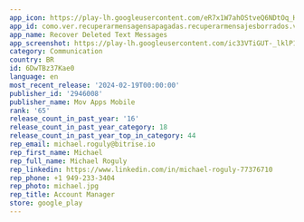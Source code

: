 ```yaml
---
app_icon: https://play-lh.googleusercontent.com/eR7x1W7ahOStveQ6NDtOq_HhLZZLJUy74j8gtglvysOaDxvs1bO8No65n4cgH98rsvQS
app_id: como.ver.recuperarmensagensapagadas.recuperarmensajesborrados.viewdeletedmessages
app_name: Recover Deleted Text Messages
app_screenshot: https://play-lh.googleusercontent.com/ic33VTiGUT-_lklP1Y1JyPkksOM4ihI_xdvpsMv5tQblO6YxiD9iEqg_h3q7SxcT7A
category: Communication
country: BR
id: 6DwTBz37Kae0
language: en
most_recent_release: '2024-02-19T00:00:00'
publisher_id: '2946008'
publisher_name: Mov Apps Mobile
rank: '65'
release_count_in_past_year: '16'
release_count_in_past_year_category: 18
release_count_in_past_year_top_in_category: 44
rep_email: michael.roguly@bitrise.io
rep_first_name: Michael
rep_full_name: Michael Roguly
rep_linkedin: https://www.linkedin.com/in/michael-roguly-77376710
rep_phone: +1 949-233-3404
rep_photo: michael.jpg
rep_title: Account Manager
store: google_play
---
```

